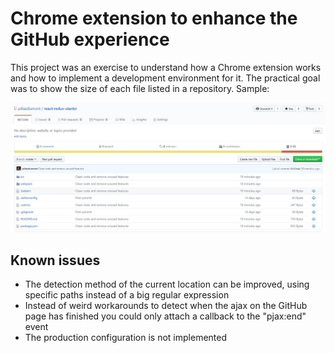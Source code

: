 # Chrome extension to enhance the GitHub experience

This project was an exercise to understand how a Chrome extension works and how to implement a development environment for it. The practical goal was to show the size of each file listed in a repository. Sample:

![Image of Yaktocat](/readme/preview.JPG)

## Known issues
- The detection method of the current location can be improved, using specific paths instead of a big regular expression
- Instead of weird workarounds to detect when the ajax on the GitHub page has finished you could only attach a callback to the "pjax:end" event
- The production configuration is not implemented
